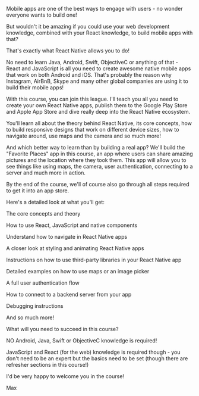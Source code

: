 Mobile apps are one of the best ways to engage with users - no wonder everyone wants to build one!

But wouldn't it be amazing if you could use your web development knowledge, combined with your React knowledge, to build mobile apps with that?

That's exactly what React Native allows you to do!

No need to learn Java, Android, Swift, ObjectiveC or anything of that - React and JavaScript is all you need to create awesome native mobile apps that work on both Android and iOS. That's probably the reason why Instagram, AirBnB, Skype and many other global companies are using it to build their mobile apps!

With this course, you can join this league. I'll teach you all you need to create your own React Native apps, publish them to the Google Play Store and Apple App Store and dive really deep into the React Native ecosystem.

You'll learn all about the theory behind React Native, its core concepts, how to build responsive designs that work on different device sizes, how to navigate around, use maps and the camera and so much more!

And which better way to learn than by building a real app? We'll build the "Favorite Places" app in this course, an app where users can share amazing pictures and the location where they took them. This app will allow you to see things like using maps, the camera, user authentication, connecting to a server and much more in action.

By the end of the course, we'll of course also go through all steps required to get it into an app store.

Here's a detailed look at what you'll get:

The core concepts and theory

How to use React, JavaScript and native components

Understand how to navigate in React Native apps

A closer look at styling and animating React Native apps

Instructions on how to use third-party libraries in your React Native app

Detailed examples on how to use maps or an image picker

A full user authentication flow

How to connect to a backend server from your app

Debugging instructions

And so much more!

What will you need to succeed in this course?

NO Android, Java, Swift or ObjectiveC knowledge is required!

JavaScript and React (for the web) knowledge is required though - you don't need to be an expert but the basics need to be set (though there are refresher sections in this course!)

I'd be very happy to welcome you in the course!

Max
